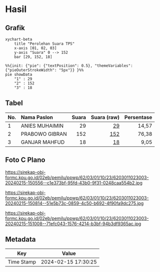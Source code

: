 # Hasil

## Grafik

```mermaid
xychart-beta
    title "Perolehan Suara TPS"
    x-axis [01, 02, 03]
    y-axis "Suara" 0 --> 152
    bar [29, 152, 18]
```

```mermaid
%%{init: {"pie": {"textPosition": 0.5}, "themeVariables": {"pieOuterStrokeWidth": "5px"}} }%%
pie showData
    "1" : 29
    "2" : 152
    "3" : 18
```

## Tabel

| No. | Nama Paslon    | Suara | Suara (raw) | Persentase |
|:--- |:-------------- | -----:| -----------:| ----------:|
| 1   | ANIES MUHAIMIN | 29    | [29][p-1]   | 14,57      |
| 2   | PRABOWO GIBRAN | 152   | [152][p-2]  | 76,38      |
| 3   | GANJAR MAHFUD  | 18    | [18][p-3]   | 9,05       |


[p-1]: https://github.com/gigit-pemilu/pemilu-2024-62-kalimantan-tengah/blob/main/pilpres/hitung-suara/sub/62-kalimantan-tengah/sub/03-kapuas/sub/01-selat/sub/1023-panamas/sub/003-tps/sub/paslon-1.txt
[p-2]: https://github.com/gigit-pemilu/pemilu-2024-62-kalimantan-tengah/blob/main/pilpres/hitung-suara/sub/62-kalimantan-tengah/sub/03-kapuas/sub/01-selat/sub/1023-panamas/sub/003-tps/sub/paslon-2.txt
[p-3]: https://github.com/gigit-pemilu/pemilu-2024-62-kalimantan-tengah/blob/main/pilpres/hitung-suara/sub/62-kalimantan-tengah/sub/03-kapuas/sub/01-selat/sub/1023-panamas/sub/003-tps/sub/paslon-3.txt

## Foto C Plano

https://sirekap-obj-formc.kpu.go.id/02eb/pemilu/ppwp/62/03/01/10/23/6203011023003-20240215-150556--c1e373bf-95fd-43b0-9f31-0248caa554b2.jpg

https://sirekap-obj-formc.kpu.go.id/02eb/pemilu/ppwp/62/03/01/10/23/6203011023003-20240215-150814--51e5b73c-0859-4c50-b692-4f90fa9dc275.jpg

https://sirekap-obj-formc.kpu.go.id/02eb/pemilu/ppwp/62/03/01/10/23/6203011023003-20240215-151008--71efc043-1576-4214-b3bf-94b3df9365ac.jpg


## Metadata

| Key        | Value               |
| ---------- | ------------------- |
| Time Stamp | 2024-02-15 17:30:25 |



